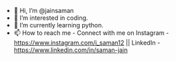- 👋 Hi, I’m @jainsaman
- 👀 I’m interested in coding.
- 🌱 I’m currently learning python.
- 📫 How to reach me - Connect with me on Instagram - https://www.instagram.com/i_saman12 || LinkedIn - https://www.linkedin.com/in/saman-jain

<!---
jainsaman/jainsaman is a ✨ special ✨ repository because its `README.md` (this file) appears on your GitHub profile.
You can click the Preview link to take a look at your changes.
--->
